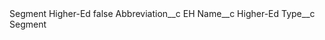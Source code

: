 <?xml version="1.0" encoding="UTF-8"?>
<CustomMetadata xmlns="http://soap.sforce.com/2006/04/metadata" xmlns:xsi="http://www.w3.org/2001/XMLSchema-instance" xmlns:xsd="http://www.w3.org/2001/XMLSchema">
    <label>Segment Higher-Ed</label>
    <protected>false</protected>
    <values>
        <field>Abbreviation__c</field>
        <value xsi:type="xsd:string">EH</value>
    </values>
    <values>
        <field>Name__c</field>
        <value xsi:type="xsd:string">Higher-Ed</value>
    </values>
    <values>
        <field>Type__c</field>
        <value xsi:type="xsd:string">Segment</value>
    </values>
</CustomMetadata>
